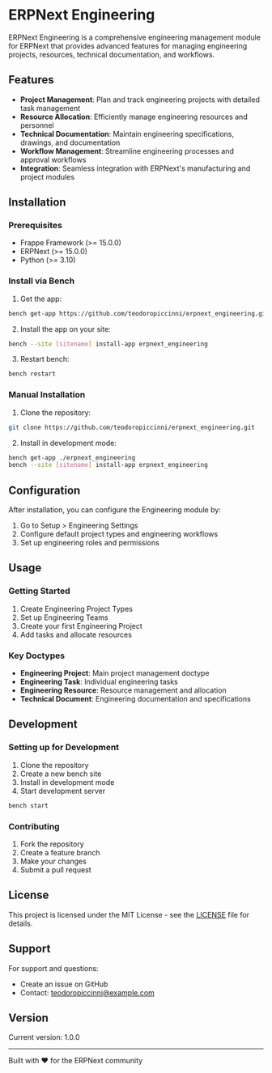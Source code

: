 # ERPNext Engineering

ERPNext Engineering is a comprehensive engineering management module for ERPNext that provides advanced features for managing engineering projects, resources, technical documentation, and workflows.

## Features

- **Project Management**: Plan and track engineering projects with detailed task management
- **Resource Allocation**: Efficiently manage engineering resources and personnel
- **Technical Documentation**: Maintain engineering specifications, drawings, and documentation
- **Workflow Management**: Streamline engineering processes and approval workflows
- **Integration**: Seamless integration with ERPNext's manufacturing and project modules

## Installation

### Prerequisites

- Frappe Framework (>= 15.0.0)
- ERPNext (>= 15.0.0)
- Python (>= 3.10)

### Install via Bench

1. Get the app:
```bash
bench get-app https://github.com/teodoropiccinni/erpnext_engineering.git
```

2. Install the app on your site:
```bash
bench --site [sitename] install-app erpnext_engineering
```

3. Restart bench:
```bash
bench restart
```

### Manual Installation

1. Clone the repository:
```bash
git clone https://github.com/teodoropiccinni/erpnext_engineering.git
```

2. Install in development mode:
```bash
bench get-app ./erpnext_engineering
bench --site [sitename] install-app erpnext_engineering
```

## Configuration

After installation, you can configure the Engineering module by:

1. Go to Setup > Engineering Settings
2. Configure default project types and engineering workflows
3. Set up engineering roles and permissions

## Usage

### Getting Started

1. Create Engineering Project Types
2. Set up Engineering Teams
3. Create your first Engineering Project
4. Add tasks and allocate resources

### Key Doctypes

- **Engineering Project**: Main project management doctype
- **Engineering Task**: Individual engineering tasks
- **Engineering Resource**: Resource management and allocation
- **Technical Document**: Engineering documentation and specifications

## Development

### Setting up for Development

1. Clone the repository
2. Create a new bench site
3. Install in development mode
4. Start development server

```bash
bench start
```

### Contributing

1. Fork the repository
2. Create a feature branch
3. Make your changes
4. Submit a pull request

## License

This project is licensed under the MIT License - see the [LICENSE](LICENSE) file for details.

## Support

For support and questions:
- Create an issue on GitHub
- Contact: teodoropiccinni@example.com

## Version

Current version: 1.0.0

---

Built with ❤️ for the ERPNext community